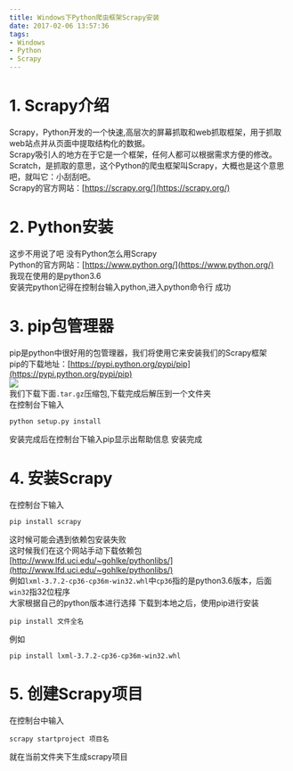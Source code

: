 ```yaml
---
title: Windows下Python爬虫框架Scrapy安装
date: 2017-02-06 13:57:36
tags:
- Windows
- Python
- Scrapy
---
```

# 1. Scrapy介绍
Scrapy，Python开发的一个快速,高层次的屏幕抓取和web抓取框架，用于抓取web站点并从页面中提取结构化的数据。  
Scrapy吸引人的地方在于它是一个框架，任何人都可以根据需求方便的修改。  
Scratch，是抓取的意思，这个Python的爬虫框架叫Scrapy，大概也是这个意思吧，就叫它：小刮刮吧。  
Scrapy的官方网站：[https://scrapy.org/](https://scrapy.org/)  
# 2. Python安装
这步不用说了吧  没有Python怎么用Scrapy  
Python的官方网站：[https://www.python.org/](https://www.python.org/)  
我现在使用的是python3.6  
安装完python记得在控制台输入python,进入python命令行 成功
# 3. pip包管理器
pip是python中很好用的包管理器，我们将使用它来安装我们的Scrapy框架  
pip的下载地址：[https://pypi.python.org/pypi/pip](https://pypi.python.org/pypi/pip)    
![](http://7xtgk5.com1.z0.glb.clouddn.com/python_pip.png)  
我们下载下面`.tar.gz`压缩包,下载完成后解压到一个文件夹  
在控制台下输入  

    python setup.py install

安装完成后在控制台下输入pip显示出帮助信息 安装完成
# 4. 安装Scrapy
在控制台下输入  

    pip install scrapy
这时候可能会遇到依赖包安装失败  
这时候我们在这个网站手动下载依赖包
[http://www.lfd.uci.edu/~gohlke/pythonlibs/](http://www.lfd.uci.edu/~gohlke/pythonlibs/)  
例如`lxml‑3.7.2‑cp36‑cp36m‑win32.whl`中`cp36`指的是python3.6版本，后面`win32`指32位程序  
大家根据自己的python版本进行选择
下载到本地之后，使用pip进行安装  

    pip install 文件全名
例如  

    pip install lxml‑3.7.2‑cp36‑cp36m‑win32.whl
# 5. 创建Scrapy项目
在控制台中输入  

    scrapy startproject 项目名
就在当前文件夹下生成scrapy项目
